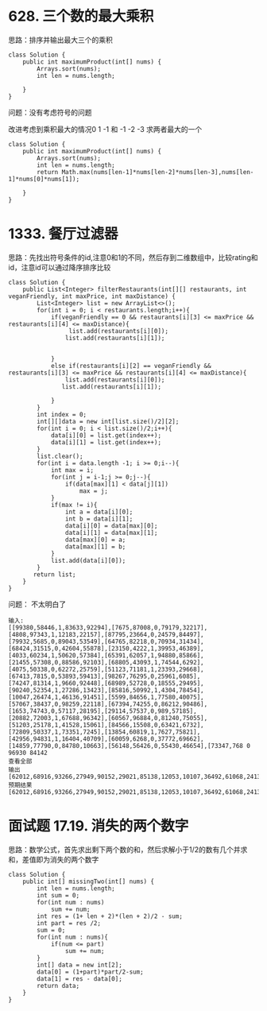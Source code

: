 # 628. 三个数的最大乘积 #
思路：排序并输出最大三个的乘积

	
	class Solution {
	    public int maximumProduct(int[] nums) {
	        Arrays.sort(nums);
	        int len = nums.length;
	        
	    }
	}

问题：没有考虑符号的问题

改进考虑到乘积最大的情况0 1 -1 和 -1 -2 -3  求两者最大的一个


	class Solution {
	    public int maximumProduct(int[] nums) {
	        Arrays.sort(nums);
	        int len = nums.length;
	        return Math.max(nums[len-1]*nums[len-2]*nums[len-3],nums[len-1]*nums[0]*nums[1]);
	        
	    }
	}

# 1333. 餐厅过滤器 #
思路：先找出符号条件的id,注意0和1的不同，然后存到二维数组中，比较rating和id，注意id可以通过降序排序比较

	class Solution {
	    public List<Integer> filterRestaurants(int[][] restaurants, int veganFriendly, int maxPrice, int maxDistance) {
	        List<Integer> list = new ArrayList<>();
	        for(int i = 0; i < restaurants.length;i++){
	            if(veganFriendly == 0 && restaurants[i][3] <= maxPrice && restaurants[i][4] <= maxDistance){
	                 list.add(restaurants[i][0]);
	                list.add(restaurants[i][1]);
	
	
	            }
	            else if(restaurants[i][2] == veganFriendly && restaurants[i][3] <= maxPrice && restaurants[i][4] <= maxDistance){
	                list.add(restaurants[i][0]);
	               list.add(restaurants[i][1]);
	
	            }
	        }
	        int index = 0;
	        int[][]data = new int[list.size()/2][2];
	        for(int i = 0; i < list.size()/2;i++){
	            data[i][0] = list.get(index++);
	            data[i][1] = list.get(index++);
	        }
	        list.clear();
	        for(int i = data.length -1; i >= 0;i--){
	            int max = i;
	            for(int j = i-1;j >= 0;j--){
	                if(data[max][1] < data[j][1]) 
	                    max = j;
	            }
	            if(max != i){
	                int a = data[i][0];
	                int b = data[i][1];
	                data[i][0] = data[max][0];
	                data[i][1] = data[max][1];
	                data[max][0] = a;
	                data[max][1] = b;
	            }
	            list.add(data[i][0]);
	        }
	       return list;
	    }
	}

问题： 不太明白了

	输入:
	[[99380,58446,1,83633,92294],[7675,87008,0,79179,32217],[4808,97343,1,12183,22157],[87795,23664,0,24579,84497],[79932,5685,0,89043,53549],[64765,82218,0,70934,31434],[68424,31515,0,42604,55878],[23150,4222,1,39953,46389],[4033,60234,1,50620,57384],[65391,62057,1,94880,85866],[21455,57308,0,88586,92103],[68805,43093,1,74544,6292],[4075,50338,0,62272,25759],[51123,71181,1,23393,29668],[67413,7815,0,53893,59413],[98267,76295,0,25961,6085],[74247,81314,1,9660,92448],[68989,52728,0,18555,29495],[90240,52354,1,27286,13423],[85816,50992,1,4304,78454],[10047,26474,1,46136,91451],[5599,84656,1,77580,40075],[57067,38437,0,98259,22118],[67394,74255,0,86212,90486],[1653,74743,0,57117,28195],[29114,57537,0,989,57185],[20882,72003,1,67688,96342],[60567,96884,0,81240,75055],[51203,25178,1,41528,15061],[84566,15508,0,63421,6732],[72809,50337,1,73351,7245],[13854,60819,1,7627,75821],[42956,94831,1,16404,40709],[60059,6268,0,37772,69662],[14859,77790,0,84780,10663],[56148,56426,0,55430,46654],[73347,768 0 96930 84142
	查看全部
	输出
	[62012,68916,93266,27949,90152,29021,85138,12053,10107,36492,61068,24131,77268,89875,28278,70215,11300,46984,55275,4808,65784,83220,60567,34801,29528,71256,24984,46968,95021,75161,36153,33704,91744,12877,76542,94156,39678,75783,42956,59365,37062,79070,75673,95682,34733,57069,77010,60201,11753,90158,45774,99455,81979,29966,37151,66274,49147,46550,49962,50483,53925,62717,47154,73092,22597,22824,26863,91856,20167,46203,49850,28434,12820,89790,11020,21095,87149,23321,80094,82571,93648,85734,94892,7675,6305,6387,25853,60903,4947,73317,24217,71646,42848,6127,5280,47066,29979,92487,62983,5599,40336,71877,95526,57490,76154,2280,28701,1467,15761,70584,66034,64765,61610,98286,51072,4822,78481,25601,18172,54660,73659,1172,97823,21524,97535,29522,41241,24871,55284,66728,74040,30304,46087,49093,63914,22486,14859,97169,2251,42785,73347,75874,97772,73441,18859,98267,72646,27096,60361,49337,34,41792,11422,1819,69819,25298,97265,89307,1653,4046,4148,24245,34340,22267,26272,78025,23480,458,7293,38574,68...
	预期结果
	[62012,68916,93266,27949,90152,29021,85138,12053,10107,36492,61068,24131,77268,89875,28278,70215,11300,46984,55275,4808,65784,83220,60567,34801,29528,71256,24984,46968,95021,75161,36153,33704,91744,12877,76542,94156,39678,75783,42956,59365,37062,79070,75673,95682,34733,57069,77010,60201,11753,90158,45774,99455,81979,29966,37151,66274,49147,46550,49962,50483,53925,62717,47154,73092,22597,22824,26863,91856,20167,46203,49850,28434,12820,89790,11020,21095,87149,23321,80094,82571,93648,85734,94892,7675,6305,6387,25853,60903,4947,73317,24217,71646,42848,6127,5280,47066,29979,92487,62983,5599,40336,71877,95526,57490,76154,2280,28701,1467,15761,70584,66034,64765,61610,98286,51072,4822,78481,25601,18172,54660,73659,1172,97823,21524,97535,29522,41241,24871,55284,66728,74040,30304,46087,49093,63914,22486,14859,97169,2251,42785,73347,75874,97772,73441,18859,98267,72646,27096,60361,49337,34,41792,11422,1819,69819,25298,97265,89307,1653,4046,4148,24245,34340,22267,26272,78025,23480,458,7293,38574,68726,81714,67082,26598,51123,16960,46749,88069,83195,96694,83135,36367,74566,48738,99087,20333,71374,42328,33792,36928,86369,22698,11230,42487,56269,79244,11621,8722,87140,73820,89101,45086,39188,42854,41008,9757,4790,45447,61073,45183,7829,33063,88260,20846,41559,64722,67021,60552,64992,17274,47807,69798,13854,63184,11005,1622,57742,4033,22837,74234,29050,56961,65138,10860,34041,42440,61004,56457,26703,19034,66070,9872,61126,47561,98143,97502,21044,99499,54328,94534,97622,53983,29114,13176,59717,81982,62680,63074,29292,99364,56148,64505,2149,18979,3977,95891,22794,22493,68545,72319,87966,22959,48408,40931,2450,34740,74879,68989,92508,90240,16829,39579,12709,22725,94619,97161,4260,66786,57374,24692,31020,80773,85816,24841,84098,37432,83430,25413,4075,72809,50643,49668,41189,51713,85978,61140,96447,32304,96274,19175,90088,80280,74733,42264,53315,89924,21965,76323,42367,89990,46766,75067,54065,19173,15253,61085,31889,23534,36284,43890,29352,37143,29804,97062,5406,34501,53783,78651,98395,26482,55550,68805,48235,11343,55743,38622,8644,42227,16803,67882,65325,13116,18376,63578,20943,12332,11506,48331,41901,67963,43466,48958,25784,91609,6923,29046,93679,63073,98089,19514,38372,90099,75796,81522,36129,50824,95056,21398,19696,55073,19342,45834,86143,1627,71889,32540,84782,37783,94087,59357,36381,61931,66243,63792,67956,56528,47480,42825,64033,72132,4857,71803,64924,68424,90574,45318,93255,2953,55548,16533,95186,96711,47507,2292,72989,45327,63448,23630,61036,42136,85896,78253,60176,27201,25804,21944,42203,56737,77417,56216,9118,9036,59109,34530,90971,22998,49417,42580,60989,27788,15476,37021,37243,34652,22112,70675,28872,45088,70461,51203,43573,99731,28148,90486,6924,56310,39967,48737,7543,65432,41853,65681,16108,51347,95616,16228,72186,63428,59430,18478,16771,10629,54007,73242,54410,36794,56647,3343,69368,24331,86427,42655,86967,4058,62661,43757,7021,61594,99055,91766,79045,75474,94381,5884,71537,70834,86502,62718,2615,8890,44818,58460,60912,48489,85609,59614,90090,96621,79502,32751,18404,32429,50136,51591,10112,39210,84566,72945,77612,59337,89341,2072,41360,24269,94931,13104,70350,43833,36762,91732,42169,82344,91957,91387,30395,78296,68201,7454,71523,56935,19052,67833,81984,53275,13952,54609,58584,51026,62709,98873,22962,69028,8526,46334,16079,89689,67413,86852,58629,83065,47178,15688,57190,16458,651,60059,79932,88881,76356,40792,4478,83575,55661,10590,46181,91467,17459,36931,11398,99940,23150,36957,73299,71735,69902,14580,97074,64892,95003,95128,6126,68411,68026,5686,12860,12583,19057,98531,82934,71913,14047,93809,19577]


# 面试题 17.19. 消失的两个数字 #
思路：数学公式，首先求出剩下两个数的和，然后求解小于1/2的数有几个并求和，差值即为消失的两个数字

	class Solution {
	    public int[] missingTwo(int[] nums) {
	        int len = nums.length;
	        int sum = 0;
	        for(int num : nums)
	            sum += num;
	        int res = (1+ len + 2)*(len + 2)/2 - sum;
	        int part = res /2;
	        sum = 0;
	        for(int num : nums){
	            if(num <= part)
	                sum += num;
	        }
	        int[] data = new int[2];
	        data[0] = (1+part)*part/2-sum;
	        data[1] = res - data[0];
	        return data;
	    }
	}



